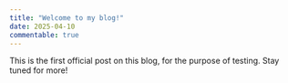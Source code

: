 ```yaml
---
title: "Welcome to my blog!"
date: 2025-04-10
commentable: true
---
```


This is the first official post on this blog, for the purpose of testing. Stay tuned for more!
